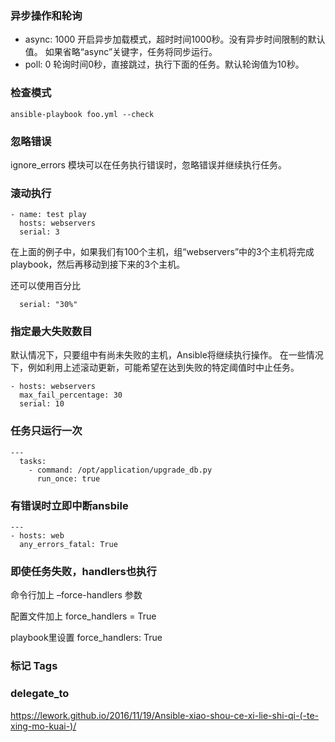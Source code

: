 ### 异步操作和轮询

- async: 1000 开启异步加载模式，超时时间1000秒。没有异步时间限制的默认值。 如果省略“async”关键字，任务将同步运行。
- poll: 0 轮询时间0秒，直接跳过，执行下面的任务。默认轮询值为10秒。



### 检查模式



```
ansible-playbook foo.yml --check
```



### 忽略错误

 ignore_errors 模块可以在任务执行错误时，忽略错误并继续执行任务。 



### 滚动执行

```
- name: test play
  hosts: webservers
  serial: 3
```

在上面的例子中，如果我们有100个主机，组“webservers”中的3个主机将完成playbook，然后再移动到接下来的3个主机。

还可以使用百分比

```
  serial: "30%"
```

### 指定最大失败数目

默认情况下，只要组中有尚未失败的主机，Ansible将继续执行操作。 在一些情况下，例如利用上述滚动更新，可能希望在达到失败的特定阈值时中止任务。

```
- hosts: webservers
  max_fail_percentage: 30
  serial: 10
```

### 任务只运行一次

```
---
  tasks:
    - command: /opt/application/upgrade_db.py
      run_once: true
```

### 有错误时立即中断ansbile

```
---
- hosts: web
  any_errors_fatal: True
```

### 即使任务失败，handlers也执行

命令行加上 –force-handlers 参数 

配置文件加上 force_handlers = True 

playbook里设置 force_handlers: True 



### 标记 Tags



### delegate_to







https://lework.github.io/2016/11/19/Ansible-xiao-shou-ce-xi-lie-shi-qi-(-te-xing-mo-kuai-)/